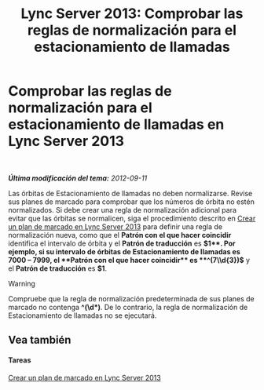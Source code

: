 ﻿---
title: 'Lync Server 2013: Comprobar las reglas de normalización para el estacionamiento de llamadas'
TOCTitle: Comprobar las reglas de normalización para el estacionamiento de llamadas
ms:assetid: deaa170f-041e-45cb-8eab-f02931ab541e
ms:mtpsurl: https://technet.microsoft.com/es-es/library/Gg398981(v=OCS.15)
ms:contentKeyID: 48276927
ms.date: 01/07/2017
mtps_version: v=OCS.15
ms.translationtype: HT
---

# Comprobar las reglas de normalización para el estacionamiento de llamadas en Lync Server 2013

 

_**Última modificación del tema:** 2012-09-11_

Las órbitas de Estacionamiento de llamadas no deben normalizarse. Revise sus planes de marcado para comprobar que los números de órbita no estén normalizados. Si debe crear una regla de normalización adicional para evitar que las órbitas se normalicen, siga el procedimiento descrito en [Crear un plan de marcado en Lync Server 2013](lync-server-2013-create-a-dial-plan.md) para definir una regla de normalización nueva, como que el **Patrón con el que hacer coincidir** identifica el intervalo de órbita y el **Patrón de traducción** es **$1**. Por ejemplo, si su intervalo de órbitas de Estacionamiento de llamadas es 7000 – 7999, el **Patrón con el que hacer coincidir** es **^(7\\d{3})$** y el **Patrón de traducción** es **$1**.

> [!WARNING]  
> Compruebe que la regla de normalización predeterminada de sus planes de marcado no contenga <strong>^(\d*)</strong>. De lo contrario, la regla de normalización de Estacionamiento de llamadas no se ejecutará.



## Vea también

#### Tareas

[Crear un plan de marcado en Lync Server 2013](lync-server-2013-create-a-dial-plan.md)

